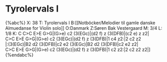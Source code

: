 # Tyrolervals I

{%abc%}
X: 38
T: Tyrolervals I
B:[[Notböcker/Melodier til gamle danske Almuedanse for Violin solo]]
O:Danmark
Z:Søren Bak Vestergaard
M: 3/4
L: 1/8
K: C
C>C E>E G>G|(G>e) c2 (3(EGc)|(d2 f) z (3(DFB)|(c2 e) z z2|\
C>C E>E G>G|(G>e) c2 (3(EGc)|(d2 f) z (3(DFB)|1 c4 z2:|2 c2 z2\
|:(3(EGc)|B2 d2 (3(DFB)|c2 e2 (3(EGc)|B2 d2 (3(DFB)|c2 e2 z2|\
C>C E>E G>G|(G>e) c2 (3(EGc)|(d2 f) z (3(DFB)|1 c2 z2:|2 c2 z2 z2|]
{%endabc%}
